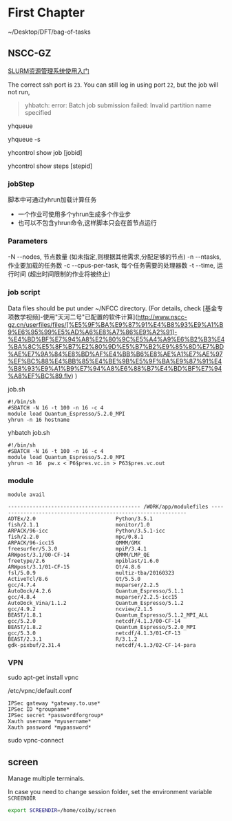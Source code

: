 # First Chapter
 
 ~/Desktop/DFT/bag-of-tasks
 
## NSCC-GZ


[SLURM资源管理系统使用入门](http://www.nscc-gz.cn/userfiles/files/[%E5%9F%BA%E9%87%91%E4%B8%93%E9%A1%B9%E6%95%99%E5%AD%A6%E8%B5%84%E6%96%99]-%E2%80%9C%E5%A4%A9%E6%B2%B3%E4%BA%8C%E5%8F%B7%E2%80%9D%E8%B5%84%E6%BA%90%E7%AE%A1%E7%90%86%E7%B3%BB%E7%BB%9F%E4%BD%BF%E7%94%A8%E5%85%A5%E9%97%A8.pdf)

The correct ssh port is `23`. You can still log in using port `22`, but the job will not run,
>yhbatch: error: Batch job submission failed: Invalid partition name specified


yhqueue

yhqueue -s

yhcontrol show job [jobid]

yhcontrol show steps [stepid]


### jobStep

脚本中可通过yhrun加载计算任务
- 一个作业可使用多个yhrun生成多个作业步
- 也可以不包含yhrun命令,这样脚本只会在首节点运行

### Parameters

-N --nodes, 节点数量 (如未指定,则根据其他需求,分配足够的节点)
-n --ntasks, 作业要加载的任务数
-c --cpus-per-task, 每个任务需要的处理器数
-t --time, 运行时间 (超出时间限制的作业将被终止)

### job script

Data files should be put under ~/NFCC directory. (For details, check [基金专项教学视频]-使用"天河二号"已配置的软件计算](http://www.nscc-gz.cn/userfiles/files/[%E5%9F%BA%E9%87%91%E4%B8%93%E9%A1%B9%E6%95%99%E5%AD%A6%E8%A7%86%E9%A2%91]-%E4%BD%BF%E7%94%A8%E2%80%9C%E5%A4%A9%E6%B2%B3%E4%BA%8C%E5%8F%B7%E2%80%9D%E5%B7%B2%E9%85%8D%E7%BD%AE%E7%9A%84%E8%BD%AF%E4%BB%B6%E8%AE%A1%E7%AE%97%EF%BC%88%E4%BB%85%E4%BE%9B%E5%9F%BA%E9%87%91%E4%B8%93%E9%A1%B9%E7%94%A8%E6%88%B7%E4%BD%BF%E7%94%A8%EF%BC%89.flv) )

job.sh
```
#!/bin/sh
#SBATCH -N 16 -t 100 -n 16 -c 4
module load Quantum_Espresso/5.2.0_MPI
yhrun -n 16 hostname
```

yhbatch job.sh

```
#!/bin/sh
#SBATCH -N 16 -t 100 -n 16 -c 4
module load Quantum_Espresso/5.2.0_MPI
yhrun -n 16  pw.x < P6$pres.vc.in > P63$pres.vc.out
```

### module

`module avail`

```
------------------------------------------- /WORK/app/modulefiles --------------------------------------------------------------
ADTEx/2.0                          Python/3.5.1                       fish/2.1.1                         monitor/1.0
ARPACK/96-icc                      Python/3.5.1-icc                   fish/2.2.0                         mpc/0.8.1
ARPACK/96-icc15                    QMMM/GMX                           freesurfer/5.3.0                   mpiP/3.4.1
ARWpost/3.1/00-CF-14               QMMM/LMP_QE                        freetype/2.6                       mpiblast/1.6.0
ARWpost/3.1/01-CF-15               Qt/4.8.6                           fsl/5.0.9                          multiz-tba/20160323
ActiveTcl/8.6                      Qt/5.5.0                           gcc/4.7.4                          muparser/2.2.5
AutoDock/4.2.6                     Quantum_Espresso/5.1.1             gcc/4.8.4                          muparser/2.2.5-icc15
AutoDock_Vina/1.1.2                Quantum_Espresso/5.1.2             gcc/4.9.2                          ncview/2.1.5
BEAST/1.8.1                        Quantum_Espresso/5.1.2_MPI_ALL     gcc/5.2.0                          netcdf/4.1.3/00-CF-14
BEAST/1.8.2                        Quantum_Espresso/5.2.0_MPI         gcc/5.3.0                          netcdf/4.1.3/01-CF-13
BEAST/2.3.1                        R/3.1.2                            gdk-pixbuf/2.31.4                  netcdf/4.1.3/02-CF-14-para
```

### VPN

sudo apt-get install vpnc

/etc/vpnc/default.conf

```
IPSec gateway *gateway.to.use*
IPSec ID *groupname*
IPSec secret *passwordforgroup*
Xauth username *myusername*
Xauth password *mypassword*
```

sudo vpnc-connect




## screen

Manage multiple terminals.

In case you need to change session folder, set the environment variable `SCREENDIR`
```bash
export SCREENDIR=/home/coiby/screen
```